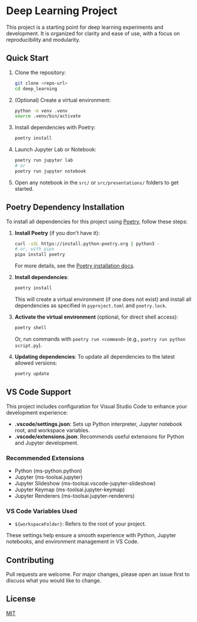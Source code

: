 # Deep Learning Project

This project is a starting point for deep learning experiments and development. It is organized for clarity and ease of use, with a focus on reproducibility and modularity.

## Quick Start

1. Clone the repository:
   ```bash
   git clone <repo-url>
   cd deep_learning
   ```
2. (Optional) Create a virtual environment:
   ```bash
   python -m venv .venv
   source .venv/bin/activate
   ```
3. Install dependencies with Poetry:
   ```bash
   poetry install
   ```
4. Launch Jupyter Lab or Notebook:
   ```bash
   poetry run jupyter lab
   # or
   poetry run jupyter notebook
   ```
5. Open any notebook in the `src/` or `src/presentations/` folders to get started.

## Poetry Dependency Installation

To install all dependencies for this project using [Poetry](https://python-poetry.org/), follow these steps:

1. **Install Poetry** (if you don't have it):
   ```bash
   curl -sSL https://install.python-poetry.org | python3 -
   # or, with pipx
   pipx install poetry
   ```
   For more details, see the [Poetry installation docs](https://python-poetry.org/docs/#installation).

2. **Install dependencies**:
   ```bash
   poetry install
   ```
   This will create a virtual environment (if one does not exist) and install all dependencies as specified in `pyproject.toml` and `poetry.lock`.

3. **Activate the virtual environment** (optional, for direct shell access):
   ```bash
   poetry shell
   ```
   Or, run commands with `poetry run <command>` (e.g., `poetry run python script.py`).

4. **Updating dependencies**:
   To update all dependencies to the latest allowed versions:
   ```bash
   poetry update
   ```

## VS Code Support

This project includes configuration for Visual Studio Code to enhance your development experience:

- **.vscode/settings.json**: Sets up Python interpreter, Jupyter notebook root, and workspace variables.
- **.vscode/extensions.json**: Recommends useful extensions for Python and Jupyter development.

### Recommended Extensions
- Python (ms-python.python)
- Jupyter (ms-toolsai.jupyter)
- Jupyter Slideshow (ms-toolsai.vscode-jupyter-slideshow)
- Jupyter Keymap (ms-toolsai.jupyter-keymap)
- Jupyter Renderers (ms-toolsai.jupyter-renderers)

### VS Code Variables Used
- `${workspaceFolder}`: Refers to the root of your project.

These settings help ensure a smooth experience with Python, Jupyter notebooks, and environment management in VS Code.

## Contributing
Pull requests are welcome. For major changes, please open an issue first to discuss what you would like to change.

## License
[MIT](LICENSE)
